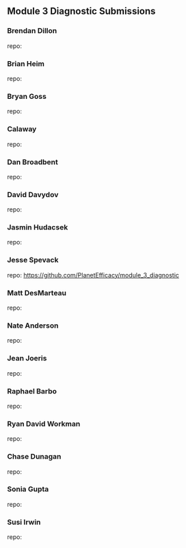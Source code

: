 ## Module 3 Diagnostic Submissions

### Brendan Dillon
repo:

### Brian Heim
repo:

### Bryan Goss
repo:

### Calaway
repo:

### Dan Broadbent
repo:

### David Davydov
repo:

### Jasmin Hudacsek
repo:

### Jesse Spevack
repo: https://github.com/PlanetEfficacy/module_3_diagnostic

### Matt DesMarteau
repo:

### Nate Anderson
repo:

### Jean Joeris
repo:

### Raphael Barbo
repo:

### Ryan David Workman
repo:

### Chase Dunagan
repo:

### Sonia Gupta
repo:

### Susi Irwin
repo:
